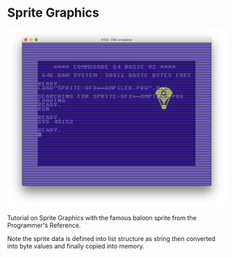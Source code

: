 # Sprite Graphics

![](capture.png)

Tutorial on Sprite Graphics with the famous baloon sprite from the Programmer's Reference. 

Note the sprite data is defined into list structure as string then converted into byte values and finally copied into memory.